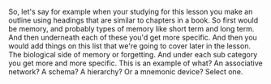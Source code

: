 So, let's say for example when your studying for this lesson you make an
outline using headings that are similar to chapters in a book. So first would
be memory, and probably types of memory like short term and long term. And then
underneath each of these you'd get more specific. And then you would add things
on this list that we're going to cover later in the lesson. The biological side
of memory or forgetting. And under each sub category you get more and more
specific. This is an example of what? An associative network? A schema? A
hierarchy? Or a mnemonic device? Select one.
